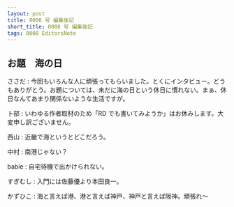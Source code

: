 ```yaml
---
layout: post
title: 0008 号 編集後記
short_title: 0008 号 編集後記
tags: 0008 EditorsNote
---
```



## お題　海の日

ささだ
:  今回もいろんな人に頑張ってもらいました。とくにインタビュー。どうもありがとう。お題については、未だに海の日という休日に慣れない。まぁ、休日なんてあまり関係ないような生活ですが。

卜部
:  いわゆる作者取材のため「RD でも書いてみようか」はお休みします。大変申し訳ございません。

西山
:  近畿で海というとどこだろう。

中村
:  南港じゃない？

babie
:  自宅待機で出かけられない。

すぎむし
:  入門には佐藤優より本田良一。

かずひこ
:  海と言えば港、港と言えば神戸、神戸と言えば阪神。頑張れ〜


